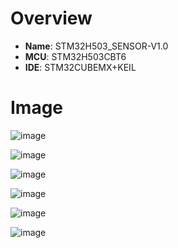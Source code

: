 # Overview
- **Name**: STM32H503_SENSOR-V1.0
- **MCU**: STM32H503CBT6
- **IDE**: STM32CUBEMX+KEIL
 
# Image

![image](https://github.com/user-attachments/assets/b6313a6a-d58f-4d6a-a4be-226f56ba8e35)

![image](https://github.com/user-attachments/assets/0a4a4f48-99c3-466b-bfb9-002357f45764)

![image](https://github.com/user-attachments/assets/369942b1-0862-4bc2-be65-18801c1f96b8)

![image](https://github.com/user-attachments/assets/52c41ec7-a7be-4abd-b569-0a451b701269)

![image](https://github.com/user-attachments/assets/95372e58-a10a-4ecc-84b2-5aeb4d5d894f)

![image](https://github.com/user-attachments/assets/595afb1a-0b5a-465b-bb3a-83c0afabd38e)

















